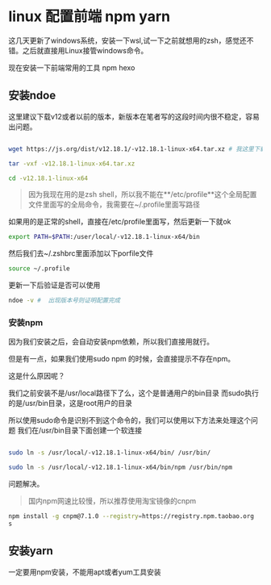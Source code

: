 # linux 配置前端 npm yarn

这几天更新了windows系统，安装一下wsl,试一下之前就想用的zsh，感觉还不错。之后就直接用Linux接管windows命令。

现在安装一下前端常用的工具  npm hexo


## 安装ndoe

这里建议下载v12或者以前的版本，新版本在笔者写的这段时间内很不稳定，容易出问题。


```bash

wget https://js.org/dist/v12.18.1/-v12.18.1-linux-x64.tar.xz # 我这里下载到了/usr/local路径下

tar -vxf -v12.18.1-linux-x64.tar.xz

cd -v12.18.1-linux-x64
```

> 因为我现在用的是zsh shell，所以我不能在**/etc/profile**这个全局配置文件里面写的全局命令，我需要在~/.profile里面写路径


如果用的是正常的shell，直接在/etc/profile里面写，然后更新一下就ok

```bash
export PATH=$PATH:/user/local/-v12.18.1-linux-x64/bin
```


然后我们去~/.zshbrc里面添加以下porfile文件

```bash
source ~/.profile
```


更新一下后验证是否可以使用

```bash
ndoe -v #  出现版本号则证明配置完成
```


### 安装npm


因为我们安装之后，会自动安装npm依赖，所以我们直接用就行。

但是有一点，如果我们使用sudo npm 的时候，会直接提示不存在npm。

这是什么原因呢？

我们之前安装不是/usr/local路径下了么，这个是普通用户的bin目录
而sudo执行的是/usr/bin目录，这是root用户的目录

所以使用sudo命令是识别不到这个命令的，我们可以使用以下方法来处理这个问题
我们在/usr/bin目录下面创建一个软连接


```bash

sudo ln -s /usr/local/-v12.18.1-linux-x64/bin/ /usr/bin/

sudo ln -s /usr/local/-v12.18.1-linux-x64/bin/npm /usr/bin/npm
```

问题解决。


> 国内npm网速比较慢，所以推荐使用淘宝镜像的cnpm


```bash
npm install -g cnpm@7.1.0 --registry=https://registry.npm.taobao.org
s

```

## 安装yarn

一定要用npm安装，不能用apt或者yum工具安装